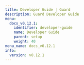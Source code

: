 ```yaml
---
title: Developer Guide | Guard
description: Guard Developer Guide
menu:
  docs_v0.12.1:
    identifier: developer-guide
    name: Developer Guide
    parent: setup
    weight: 40
menu_name: docs_v0.12.1
info:
  version: v0.12.1
---
```


